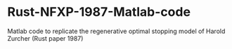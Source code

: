 # Rust-NFXP-1987-Matlab-code
Matlab code to replicate the regenerative optimal stopping model of Harold Zurcher (Rust paper 1987)
